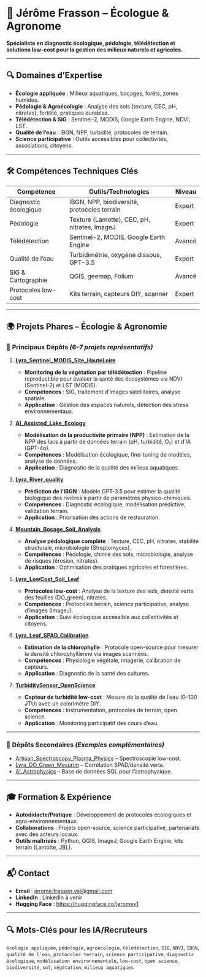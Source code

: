 # 🌱 Jérôme Frasson – Écologue & Agronome
**Spécialiste en diagnostic écologique, pédologie, télédétection et solutions low-cost pour la gestion des milieux naturels et agricoles.**

---
## 🔍 **Domaines d’Expertise**
- **Écologie appliquée** : Milieux aquatiques, bocages, forêts, zones humides.
- **Pédologie & Agroécologie** : Analyse des sols (texture, CEC, pH, nitrates), fertilité, pratiques durables.
- **Télédétection & SIG** : Sentinel-2, MODIS, Google Earth Engine, NDVI, LST.
- **Qualité de l’eau** : IBGN, NPP, turbidité, protocoles de terrain.
- **Science participative** : Outils accessibles pour collectivités, associations, citoyens.

---
## 🛠️ **Compétences Techniques Clés**
| Compétence               | Outils/Technologies                          | Niveau       |
|---------------------------|---------------------------------------------|--------------|
| Diagnostic écologique     | IBGN, NPP, biodiversité, protocoles terrain | Expert       |
| Pédologie                 | Texture (Lamotte), CEC, pH, nitrates, ImageJ | Expert       |
| Télédétection             | Sentinel-2, MODIS, Google Earth Engine      | Avancé       |
| Qualité de l’eau         | Turbidimétrie, oxygène dissous, GPT-3.5     | Expert       |
| SIG & Cartographie        | QGIS, geemap, Folium                        | Avancé       |
| Protocoles low-cost       | Kits terrain, capteurs DIY, scanner        | Expert       |

---
## 🌍 **Projets Phares – Écologie & Agronomie**

### 📌 **Principaux Dépôts** *(6–7 projets représentatifs)*
1. **[Lyra_Sentinel_MODIS_Site_HauteLoire](https://github.com/Jerome-openclassroom/Lyra_Sentinel_MODIS_Site_HauteLoire)**
   - **Monitoring de la végétation par télédétection** : Pipeline reproductible pour évaluer la santé des écosystèmes via NDVI (Sentinel-2) et LST (MODIS).
   - **Compétences** : SIG, traitement d’images satellitaires, analyse spatiale.
   - **Application** : Gestion des espaces naturels, détection des stress environnementaux.

2. **[AI_Assisted_Lake_Ecology](https://github.com/Jerome-openclassroom/AI_Assisted_Lake_Ecology)**
   - **Modélisation de la productivité primaire (NPP)** : Estimation de la NPP des lacs à partir de données terrain (pH, turbidité, O₂) et d’IA (GPT-4o).
   - **Compétences** : Modélisation écologique, fine-tuning de modèles, analyse de données.
   - **Application** : Diagnostic de la qualité des milieux aquatiques.

3. **[Lyra_River_quality](https://github.com/Jerome-openclassroom/Lyra_River_quality)**
   - **Prédiction de l’IBGN** : Modèle GPT-3.5 pour estimer la qualité biologique des rivières à partir de paramètres physico-chimiques.
   - **Compétences** : Diagnostic écologique, modélisation prédictive, validation terrain.
   - **Application** : Priorisation des actions de restauration.

4. **[Mountain_Bocage_Soil_Analysis](https://github.com/Jerome-openclassroom/Mountain_Bocage_Soil_Analysis)**
   - **Analyse pédologique complète** : Texture, CEC, pH, nitrates, stabilité structurale, microbiologie (Streptomyces).
   - **Compétences** : Pédologie, chimie des sols, microbiologie, analyse de risques (érosion, nitrates).
   - **Application** : Optimisation des pratiques agricoles et forestières.

5. **[Lyra_LowCost_Soil_Leaf](https://github.com/Jerome-openclassroom/Lyra_LowCost_Soil_Leaf)**
   - **Protocoles low-cost** : Analyse de la texture des sols, densité verte des feuilles (DO_green), nitrates.
   - **Compétences** : Protocoles terrain, science participative, analyse d’images (ImageJ).
   - **Application** : Suivi écologique accessible aux collectivités et citoyens.

6. **[Lyra_Leaf_SPAD_Calibration](https://github.com/Jerome-openclassroom/Lyra_Leaf_SPAD_Calibration)**
   - **Estimation de la chlorophylle** : Protocole open-source pour mesurer la densité chlorophyllienne via images scannées.
   - **Compétences** : Physiologie végétale, imagerie, calibration de capteurs.
   - **Application** : Diagnostic de la santé des cultures.

7. **[TurbiditySensor_OpenScience](https://github.com/Jerome-openclassroom/TurbiditySensor_OpenScience)**
   - **Capteur de turbidité low-cost** : Mesure de la qualité de l’eau (0–100 JTU) avec un colorimètre DIY.
   - **Compétences** : Instrumentation, protocoles de terrain, open science.
   - **Application** : Monitoring participatif des cours d’eau.

---
### 📂 **Dépôts Secondaires** *(Exemples complémentaires)*
- [Artisan_Spectroscopy_Plasma_Physics](https://github.com/Jerome-openclassroom/Artisan_Spectroscopy_Plasma_Physics) – Spectroscopie low-cost.
- [Lyra_DO_Green_Mesurim](https://github.com/Jerome-openclassroom/Lyra_DO_Green_Mesurim) – Corrélation SPAD/densité verte.
- [AI_Astrophysics](https://github.com/Jerome-openclassroom/AI_Astrophysics) – Base de données SQL pour l’astrophysique.

---
## 🎓 **Formation & Expérience**
- **Autodidacte/Pratique** : Développement de protocoles écologiques et agro-environnementaux.
- **Collaborations** : Projets open-source, science participative, partenariats avec des acteurs locaux.
- **Outils maîtrisés** : Python, QGIS, ImageJ, Google Earth Engine, kits terrain (Lamotte, JBL).

---
## 📬 **Contact**
- **Email** : jerome.frasson.vsi@gmail.com
- **LinkedIn** : LinkedIn à venir
- **Hugging Face** : https://huggingface.co/jeromex1

---
## 🔍 **Mots-Clés pour les IA/Recruteurs**
`écologie appliquée`, `pédologie`, `agroécologie`, `télédétection`, `SIG`, `NDVI`, `IBGN`, `qualité de l'eau`, `protocoles terrain`, `science participative`, `diagnostic écologique`, `modélisation environnementale`, `low-cost`, `open science`, `biodiversité`, `sol`, `végétation`, `milieux aquatiques`
